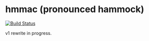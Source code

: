 # hmmac (pronounced hammock)

[![Build Status](https://travis-ci.org/cmawhorter/hmmac.svg?branch=v1.0)](http://travis-ci.org/cmawhorter/hmmac)

v1 rewrite in progress.
